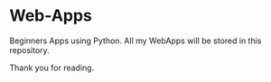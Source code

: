 # Web-Apps

Beginners Apps using Python. All my WebApps will be stored in this repository.

Thank you for reading.
